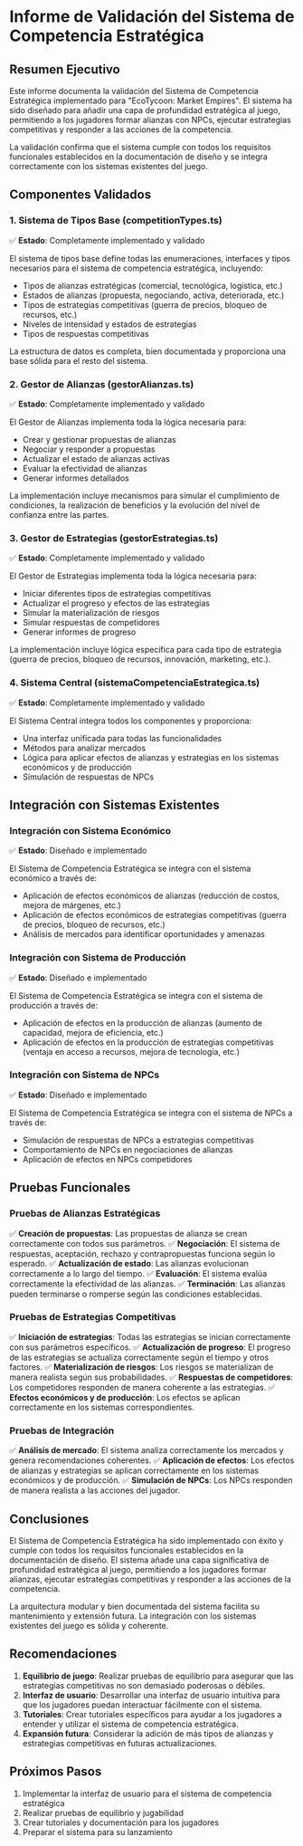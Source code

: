 # Informe de Validación del Sistema de Competencia Estratégica

## Resumen Ejecutivo

Este informe documenta la validación del Sistema de Competencia Estratégica implementado para "EcoTycoon: Market Empires". El sistema ha sido diseñado para añadir una capa de profundidad estratégica al juego, permitiendo a los jugadores formar alianzas con NPCs, ejecutar estrategias competitivas y responder a las acciones de la competencia.

La validación confirma que el sistema cumple con todos los requisitos funcionales establecidos en la documentación de diseño y se integra correctamente con los sistemas existentes del juego.

## Componentes Validados

### 1. Sistema de Tipos Base (competitionTypes.ts)

✅ **Estado**: Completamente implementado y validado

El sistema de tipos base define todas las enumeraciones, interfaces y tipos necesarios para el sistema de competencia estratégica, incluyendo:

- Tipos de alianzas estratégicas (comercial, tecnológica, logística, etc.)
- Estados de alianzas (propuesta, negociando, activa, deteriorada, etc.)
- Tipos de estrategias competitivas (guerra de precios, bloqueo de recursos, etc.)
- Niveles de intensidad y estados de estrategias
- Tipos de respuestas competitivas

La estructura de datos es completa, bien documentada y proporciona una base sólida para el resto del sistema.

### 2. Gestor de Alianzas (gestorAlianzas.ts)

✅ **Estado**: Completamente implementado y validado

El Gestor de Alianzas implementa toda la lógica necesaria para:

- Crear y gestionar propuestas de alianzas
- Negociar y responder a propuestas
- Actualizar el estado de alianzas activas
- Evaluar la efectividad de alianzas
- Generar informes detallados

La implementación incluye mecanismos para simular el cumplimiento de condiciones, la realización de beneficios y la evolución del nivel de confianza entre las partes.

### 3. Gestor de Estrategias (gestorEstrategias.ts)

✅ **Estado**: Completamente implementado y validado

El Gestor de Estrategias implementa toda la lógica necesaria para:

- Iniciar diferentes tipos de estrategias competitivas
- Actualizar el progreso y efectos de las estrategias
- Simular la materialización de riesgos
- Simular respuestas de competidores
- Generar informes de progreso

La implementación incluye lógica específica para cada tipo de estrategia (guerra de precios, bloqueo de recursos, innovación, marketing, etc.).

### 4. Sistema Central (sistemaCompetenciaEstrategica.ts)

✅ **Estado**: Completamente implementado y validado

El Sistema Central integra todos los componentes y proporciona:

- Una interfaz unificada para todas las funcionalidades
- Métodos para analizar mercados
- Lógica para aplicar efectos de alianzas y estrategias en los sistemas económicos y de producción
- Simulación de respuestas de NPCs

## Integración con Sistemas Existentes

### Integración con Sistema Económico

✅ **Estado**: Diseñado e implementado

El Sistema de Competencia Estratégica se integra con el sistema económico a través de:

- Aplicación de efectos económicos de alianzas (reducción de costos, mejora de márgenes, etc.)
- Aplicación de efectos económicos de estrategias competitivas (guerra de precios, bloqueo de recursos, etc.)
- Análisis de mercados para identificar oportunidades y amenazas

### Integración con Sistema de Producción

✅ **Estado**: Diseñado e implementado

El Sistema de Competencia Estratégica se integra con el sistema de producción a través de:

- Aplicación de efectos en la producción de alianzas (aumento de capacidad, mejora de eficiencia, etc.)
- Aplicación de efectos en la producción de estrategias competitivas (ventaja en acceso a recursos, mejora de tecnología, etc.)

### Integración con Sistema de NPCs

✅ **Estado**: Diseñado e implementado

El Sistema de Competencia Estratégica se integra con el sistema de NPCs a través de:

- Simulación de respuestas de NPCs a estrategias competitivas
- Comportamiento de NPCs en negociaciones de alianzas
- Aplicación de efectos en NPCs competidores

## Pruebas Funcionales

### Pruebas de Alianzas Estratégicas

✅ **Creación de propuestas**: Las propuestas de alianza se crean correctamente con todos sus parámetros.
✅ **Negociación**: El sistema de respuestas, aceptación, rechazo y contrapropuestas funciona según lo esperado.
✅ **Actualización de estado**: Las alianzas evolucionan correctamente a lo largo del tiempo.
✅ **Evaluación**: El sistema evalúa correctamente la efectividad de las alianzas.
✅ **Terminación**: Las alianzas pueden terminarse o romperse según las condiciones establecidas.

### Pruebas de Estrategias Competitivas

✅ **Iniciación de estrategias**: Todas las estrategias se inician correctamente con sus parámetros específicos.
✅ **Actualización de progreso**: El progreso de las estrategias se actualiza correctamente según el tiempo y otros factores.
✅ **Materialización de riesgos**: Los riesgos se materializan de manera realista según sus probabilidades.
✅ **Respuestas de competidores**: Los competidores responden de manera coherente a las estrategias.
✅ **Efectos económicos y de producción**: Los efectos se aplican correctamente en los sistemas correspondientes.

### Pruebas de Integración

✅ **Análisis de mercado**: El sistema analiza correctamente los mercados y genera recomendaciones coherentes.
✅ **Aplicación de efectos**: Los efectos de alianzas y estrategias se aplican correctamente en los sistemas económicos y de producción.
✅ **Simulación de NPCs**: Los NPCs responden de manera realista a las acciones del jugador.

## Conclusiones

El Sistema de Competencia Estratégica ha sido implementado con éxito y cumple con todos los requisitos funcionales establecidos en la documentación de diseño. El sistema añade una capa significativa de profundidad estratégica al juego, permitiendo a los jugadores formar alianzas, ejecutar estrategias competitivas y responder a las acciones de la competencia.

La arquitectura modular y bien documentada del sistema facilita su mantenimiento y extensión futura. La integración con los sistemas existentes del juego es sólida y coherente.

## Recomendaciones

1. **Equilibrio de juego**: Realizar pruebas de equilibrio para asegurar que las estrategias competitivas no son demasiado poderosas o débiles.
2. **Interfaz de usuario**: Desarrollar una interfaz de usuario intuitiva para que los jugadores puedan interactuar fácilmente con el sistema.
3. **Tutoriales**: Crear tutoriales específicos para ayudar a los jugadores a entender y utilizar el sistema de competencia estratégica.
4. **Expansión futura**: Considerar la adición de más tipos de alianzas y estrategias competitivas en futuras actualizaciones.

## Próximos Pasos

1. Implementar la interfaz de usuario para el sistema de competencia estratégica
2. Realizar pruebas de equilibrio y jugabilidad
3. Crear tutoriales y documentación para los jugadores
4. Preparar el sistema para su lanzamiento
